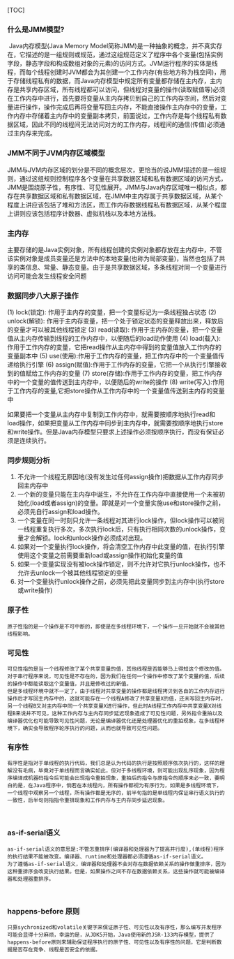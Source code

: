 [TOC]



### 什么是JMM模型?

​	Java内存模型(Java Memory Model简称JMM)是一种抽象的概念，并不真实存在，它描述的是一组规则或规范，通过这组规范定义了程序中各个变量(包括实例字段，静态字段和构成数组对象的元素)的访问方式。JVM运行程序的实体是线程，而每个线程创建时JVM都会为其创建一个工作内存(有些地方称为栈空间)，用于存储线程私有的数据，而Java内存模型中规定所有变量都存储在主内存，主内存是共享内存区域，所有线程都可以访问，但线程对变量的操作(读取赋值等)必须在工作内存中进行，首先要将变量从主内存拷贝到自己的工作内存空间，然后对变量进行操作，操作完成后再将变量写回主内存，不能直接操作主内存中的变量，工作内存中存储着主内存中的变量副本拷贝，前面说过，工作内存是每个线程私有数据区域，因此不同的线程间无法访问对方的工作内存，线程间的通信(传值)必须通过主内存来完成。





### JMM不同于JVM内存区域模型

​	JMM与JVM内存区域的划分是不同的概念层次，更恰当的说JMM描述的是一组规则，通过这组规则控制程序各个变量在共享数据区域和私有数据区域的访问方式，JMM是围绕原子性，有序性、可见性展开。JMM与Java内存区域唯一相似点，都存在共享数据区域和私有数据区域，在JMM中主内存属于共享数据区域，从某个程度上讲应该包括了堆和方法区，而工作内存数据线程私有数据区域，从某个程度上讲则应该包括程序计数器、虚拟机栈以及本地方法栈。



### 主内存

​	主要存储的是Java实例对象，所有线程创建的实例对象都存放在主内存中，不管该实例对象是成员变量还是方法中的本地变量(也称为局部变量)，当然也包括了共享的类信息、常量、静态变量。由于是共享数据区域，多条线程对同一个变量进行访问可能会发生线程安全问题



### 数据同步八大原子操作
(1) lock(锁定): 作用于主内存的变量，把一个变量标记为一条线程独占状态
(2) unlock(解锁): 作用于主内存变量，把一个处于锁定状态的变量释放出来，释放后的变量才可以被其他线程锁定
(3) read(读取): 作用于主内存的变量，把一个变量值从主内存传输到线程的工作内存中，以便随后的load动作使用
(4) load(载入): 作用于工作内存的变量，它把read操作从主内存中得到的变量值放入工作内存的变量副本中
(5) use(使用):作用于工作内存的变量，把工作内存中的一个变量值传递给执行引擎
(6) assign(赋值):作用于工作内存的变量，它把一个从执行引擎接收到的值赋给工作内存的变量
(7) store(存储):作用于工作内存的变量，把工作内存中的一个变量的值传送到主内存中，以便随后的write的操作
(8) write(写入):作用于工作内存的变量,它把store操作从工作内存中的一个变量值传送到主内存的变量中

如果要把一个变量从主内存中复制到工作内存中，就需要按顺序地执行read和load操作，如果把变量从工作内存中同步到主内存中，就需要按顺序地执行store和write操作。但是Java内存模型只要求上述操作必须按顺序执行，而没有保证必须是连续执行。





### 同步规则分析

1) 不允许一个线程无原因地(没有发生过任何assign操作)把数据从工作内存同步回主内存中
2) 一个新的变量只能在主内存中诞生，不允许在工作内存中直接使用一个未被初始化(load或者assign)的变量。即就是对一个变量实施use和store操作之前，必须先自行assign和load操作。
3) 一个变量在同一时刻只允许一条线程对其进行lock操作，但lock操作可以被同一线程重复执行多次，多次执行lock后，只有执行相同次数的unlock操作，变量才会解锁。lock和unlock操作必须成对出现。
4) 如果对一个变量执行lock操作，将会清空工作内存中此变量的值，在执行引擎使用这个变量之前需要重新load或assign操作初始化变量的值
5) 如果一个变量实现没有被lock操作锁定，则不允许对它执行unlock操作，也不允许去unlock一个被其他线程锁定的变量
6) 对一个变量执行unlock操作之前，必须先把此变量同步到主内存中(执行store或write操作)




### 原子性
	原子性指的是一个操作是不可中断的，即使是在多线程环境下，一个操作一旦开始就不会被其他线程影响。

### 可见性
	可见性指的是当一个线程修改了某个共享变量的值，其他线程是否能够马上得知这个修改的值。对于串行程序来说，可见性是不存在的，因为我们在任何一个操作中修改了某个变量的值，后续的操作中都能读取这个变量值，并且是修改过的新值。
	但是多线程环境中就不一定了，由于线程对共享变量的操作都是线程拷贝到各自的工作内存进行操作后才写回主内存中的，这就可能存在一个线程A修改了共享变量X的值，还未写回主内存时，另一个线程B又对主内存中同一个共享变量X进行操作，但此时A线程工作内存中共享变量X对线程B来说并不可见，这种工作内存与主内存同步延迟现象造成了可见性问题，另外指令重拍以及编译器优化也可能导致可见性问题，无论是编译器优化还是处理器优化的重拍现象，在多线程环境下，确实会导致程序轮序执行的问题，从而也就导致可见性问题。

### 有序性
	有序性是指对于单线程的执行代码，我们总是认为代码的执行是按照顺序依次执行的，这样的理解没有毛病，毕竟对于单线程而言确实如此，但对于多线程环境，则可能出现乱序现象，因为程序编译成机器码指令后可能会出现指令重拍现象，重拍后的指令与原指令的顺序未必一致，要明白的是，在Java程序中，倘若在本线程内，所有操作都视为有序行为，如果是多线程环境下，一个线程中观察另一个线程，所有操作都是无序的，前半句指的是单线程内保证串行语义执行的一致性，后半句则指指令重排现象和工作内存与主内存同步延迟现象。


​	
### as-if-serial语义
	as-if-serial语义的意思是:不管怎重排序(编译器和处理器为了提高并行度),(单线程)程序的执行结果不能被改变。编译器、runtime和处理器都必须遵循as-if-serial语义。
	为了遵循as-if-serial语义，编译器和处理器不会对存在数据依赖关系的操作做重排序，因为这种重排序会改变执行结果。但是，如果操作之间不存在数据依赖关系，这些操作就可能被编译器和处理器重排序。


​	
### happens-before 原则
	只靠sychronized和volatile关键字来保证原子性、可见性以及有序性，那么编写并发程序可能会显得十分麻烦，幸运的是，从JDK5开始，Java使用新的JSR-133内存模型，提供了happens-before原则来辅助保证程序执行的原子性、可见性以及有序性的问题，它是判断数据是否存在竞争、线程是否安全的依据。


​	
​	
​	
​	
​	
​	
​	
​	
​	
​	
​	
​	
​	
​	
​	
​	
​	















